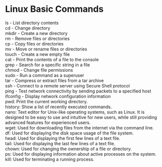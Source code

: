 
# Linux Basic Commands



ls - List directory contents <br>
cd - Change directory<br>
mkdir - Create a new directory<br>
rm - Remove files or directories<br>
cp - Copy files or directories<br>
mv - Move or rename files or directories<br>
touch - Create a new empty file<br>
cat - Print the contents of a file to the console<br>
grep - Search for a specific string in a file<br>
chmod - Change file permissions<br>
sudo - Run a command as a superuser<br>
tar - Compress or extract files from a tar archive<br>
ssh - Connect to a remote server using Secure Shell protocol<br>
ping - Test network connectivity by sending packets to a specified host<br>
ifconfig - Display network configuration information<br>
pwd: Print the current working directory.<br>
history: Show a list of recently executed commands.<br>
nano:  Text editor for Unix-like operating systems, such as Linux. It is designed to be easy to use and intuitive for new users, while still providing advanced features for experienced users.<br>
wget: Used for downloading files from the internet via the command line.<br>
df: Used for displaying the disk space usage of the file system.<br>
head: Used for displaying the first few lines of a text file.<br>
tail: Used for displaying the last few lines of a text file.<br>
chown: Used for changing the ownership of a file or directory.<br>
ps: Used for displaying information about active processes on the system.<br>
kill: Used for terminating a running process.<br>


